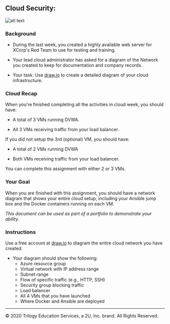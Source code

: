 ## Cloud Security:
![atl text](https://github.com/bodmoncyba/GT_Cybersecurity_Project/blob/main/Diagrams/Azure_Cloud_Security/Azure_Cloud_Security.png?raw=true "Azure Cloud Security Diagram")

### Background

- During the last week, you created a highly available web server for XCorp's Red Team to use for testing and training.

- Your lead cloud administrator has asked for a diagram of the Network you created to keep for documentation and company records.

- Your task: Use [draw.io](https://app.diagrams.net/) to create a detailed diagram of your cloud infrastructure.

### Cloud Recap

When you're finished completing all the activities in cloud week, you should have:
- A total of 3 VMs running DVWA.

- All 3 VMs receiving traffic from your load balancer.

If you did not setup the 3rd (optional) VM, you should have:
- A total of 2 VMs running DVWA

- Both VMs receiving traffic from your load balancer.

You can complete this assignment with either 2 or 3 VMs.

### Your Goal

When you are finished with this assignment, you should have a network diagram that shows your entire cloud setup, including your Ansible jump box and the Docker containers running on each VM.

*This document can be used as part of a portfolio to demonstrate your ability.*

### Instructions

Use a free account at [draw.io](https://app.diagrams.net/) to diagram the entire cloud network you have created.

- Your diagram should show the following:
    - Azure resource group
    - Virtual network with IP address range
    - Subnet range
    - Flow of specific traffic (e.g., HTTP, SSH)
    - Security group blocking traffic
    - Load balancer
    - All 4 VMs that you have launched
    - Where Docker and Ansible are deployed
---
© 2020 Trilogy Education Services, a 2U, Inc. brand. All Rights Reserved.
